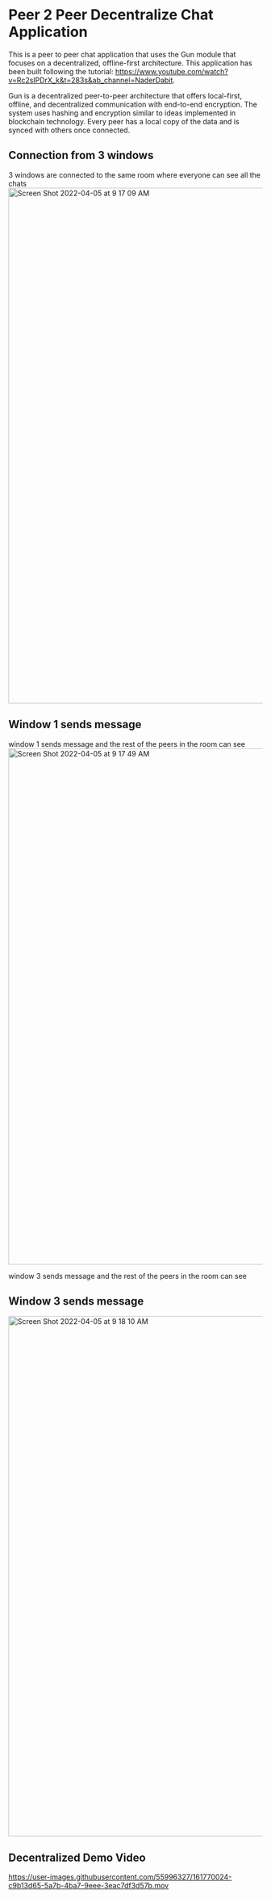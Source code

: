 # Peer 2 Peer Decentralize Chat Application

This is a peer to peer chat application that uses the Gun module that focuses on a decentralized, offline-first architecture. This application has been built following the tutorial: https://www.youtube.com/watch?v=Rc2sIPDrX_k&t=283s&ab_channel=NaderDabit. 


Gun is a decentralized peer-to-peer architecture that offers local-first, offline, and decentralized communication with end-to-end encryption. The system uses hashing and encryption similar to ideas implemented in blockchain technology. Every peer has a local copy of the data and is synced with others once connected. 

## Connection from 3 windows

3 windows are connected to the same room where everyone can see all the chats
<img width="1022" alt="Screen Shot 2022-04-05 at 9 17 09 AM" src="https://user-images.githubusercontent.com/48025259/161762417-c7cbebac-2fe6-47fd-ba7f-681a9ecc0ae5.png">
## Window 1 sends message

window 1 sends message and the rest of the peers in the room can see
<img width="1023" alt="Screen Shot 2022-04-05 at 9 17 49 AM" src="https://user-images.githubusercontent.com/48025259/161762567-d5f501bd-23e9-4a8b-a1a1-7f183d7ff23d.png">

window 3 sends message and the rest of the peers in the room can see
## Window 3 sends message
<img width="1031" alt="Screen Shot 2022-04-05 at 9 18 10 AM" src="https://user-images.githubusercontent.com/48025259/161762640-deb86dc2-2294-4f07-bb4a-18e41e557537.png">


## Decentralized Demo Video
https://user-images.githubusercontent.com/55996327/161770024-c9b13d65-5a7b-4ba7-9eee-3eac7df3d57b.mov

